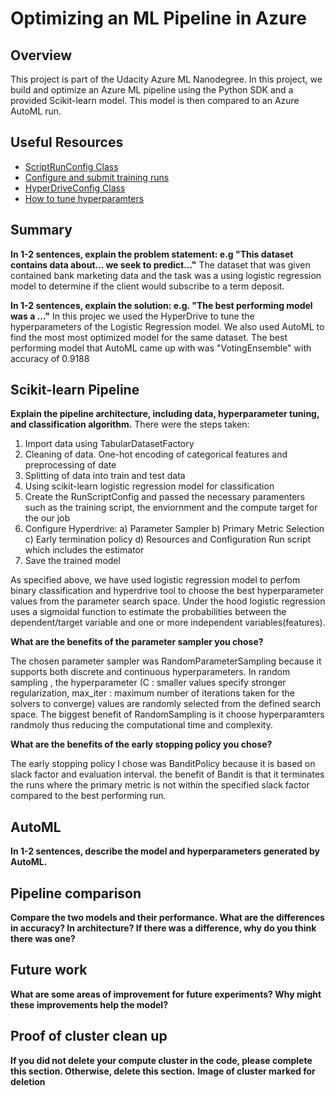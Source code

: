 # Optimizing an ML Pipeline in Azure

## Overview
This project is part of the Udacity Azure ML Nanodegree.
In this project, we build and optimize an Azure ML pipeline using the Python SDK and a provided Scikit-learn model.
This model is then compared to an Azure AutoML run.

## Useful Resources
- [ScriptRunConfig Class](https://docs.microsoft.com/en-us/python/api/azureml-core/azureml.core.scriptrunconfig?view=azure-ml-py)
- [Configure and submit training runs](https://docs.microsoft.com/en-us/azure/machine-learning/how-to-set-up-training-targets)
- [HyperDriveConfig Class](https://docs.microsoft.com/en-us/python/api/azureml-train-core/azureml.train.hyperdrive.hyperdriveconfig?view=azure-ml-py)
- [How to tune hyperparamters](https://docs.microsoft.com/en-us/azure/machine-learning/how-to-tune-hyperparameters)


## Summary
**In 1-2 sentences, explain the problem statement: e.g "This dataset contains data about... we seek to predict..."**
The dataset that was given contained bank marketing data and the task was a using logistic regression model to determine if the client would subscribe to a term deposit.

**In 1-2 sentences, explain the solution: e.g. "The best performing model was a ..."**
In this projec we used the HyperDrive to tune the hyperparameters of the Logistic Regression model.  We also used AutoML to find the most most optimized model for the same dataset.  The best performing model that AutoML came up with was "VotingEnsemble" with accuracy of 0.9188


## Scikit-learn Pipeline
**Explain the pipeline architecture, including data, hyperparameter tuning, and classification algorithm.**
There were the steps taken:
1) Import data using TabularDatasetFactory
2) Cleaning of data. One-hot encoding of categorical features and preprocessing of date
3) Splitting of data into train and test data
4) Using scikit-learn logistic regression model for classification
5) Create the RunScriptConfig and passed the necessary paramenters such as the training script, the enviornment and the compute target for the our job
6) Configure Hyperdrive:
    a) Parameter Sampler
    b) Primary Metric Selection
    c) Early termination policy
    d) Resources and Configuration Run script which includes the estimator
7) Save the trained model

As specified above, we have used logistic regression model to perfom binary classification and hyperdrive tool to choose the best hyperparameter values from the parameter search space. Under the hood logistic regression uses a sigmoidal function to estimate the probabilities between the dependent/target variable and one or more independent variables(features).

**What are the benefits of the parameter sampler you chose?**

The chosen parameter sampler was RandomParameterSampling because it supports both discrete and continuous hyperparameters. In random sampling , the hyperparameter (C : smaller values specify stronger regularization, max_iter : maximum number of iterations taken for the solvers to converge) values are randomly selected from the defined search space. The biggest benefit of RandomSampling is it choose hyperparamters randmoly thus reducing the computational time and complexity.


**What are the benefits of the early stopping policy you chose?**

The early stopping policy I chose was BanditPolicy because it is based on slack factor and evaluation interval. the benefit of Bandit is that it terminates the runs where the primary metric is not within the specified slack factor compared to the best performing run.

## AutoML
**In 1-2 sentences, describe the model and hyperparameters generated by AutoML.**

## Pipeline comparison
**Compare the two models and their performance. What are the differences in accuracy? In architecture? If there was a difference, why do you think there was one?**

## Future work
**What are some areas of improvement for future experiments? Why might these improvements help the model?**

## Proof of cluster clean up
**If you did not delete your compute cluster in the code, please complete this section. Otherwise, delete this section.**
**Image of cluster marked for deletion**
